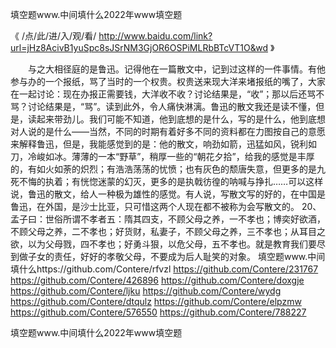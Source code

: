 
填空题www.中间填什么2022年www填空题




《 /点/此/进/入/观/看/ http://www.baidu.com/link?url=jHz8AcivB1yuSpc8sJSrNM3GjOR6OSPiMLRbBTcVT1O&wd 》




　　与之大相径庭的是鲁迅。记得他在一篇散文中，记到过这样的一件事情。有他参与办的一个报纸，骂了当时的一个权贵。权贵送来现大洋来堵报纸的嘴了，大家在一起讨论：现在办报正需要钱，大洋收不收？讨论结果是，“收”；那以后还骂不骂？讨论结果是，“骂”。读到此外，令人痛快淋漓。鲁迅的散文我还是读不懂，但是，读起来带劲儿。我们可能不知道，他到底想的是什么，写的是什么，他到底想对人说的是什么――当然，不同的时期有着好多不同的资料都在力图按自己的意愿来解释鲁迅，但是，我能感觉到的是：他的散文，响劲如箭，迅猛如风，锐利如刀，冷峻如冰。薄薄的一本“野草”，稍厚一些的“朝花夕拾”，给我的感觉是丰厚的，有如火如荼的炽烈；有浩浩荡荡的忧愤；也有灰色的颓唐失意，但更多的是九死不悔的执着；有恍惚迷蒙的幻灭，更多的是执戟彷徨的呐喊与挣扎……可以这样说，鲁迅的散文，给人一种极为雄性的感觉。有人说，写散文写的好的，在中国是鲁迅，在外国，是沙士比亚，只可惜这两个人现在都不被称为会写散文的。
		20、孟子曰：世俗所谓不孝者五：隋其四支，不顾父母之养，一不孝也；博奕好欲酒，不顾父母之养，二不孝也；好货财，私妻子，不顾父母之养，三不孝也；从耳目之欲，以为父母戮，四不孝也；好勇斗狠，以危父母，五不孝也。就是教育我们要尽到做子女的责任，好好的孝敬父母，不要成为后人耻笑的对象。
填空题www.中间填什么https://github.com/Contere/rfvzl
https://github.com/Contere/231767
https://github.com/Contere/426896
https://github.com/Contere/doxgje
https://github.com/Contere/ljku
https://github.com/Contere/wydg
https://github.com/Contere/dtqulz
https://github.com/Contere/elpzmw
https://github.com/Contere/576550
https://github.com/Contere/788227





填空题www.中间填什么2022年www填空题
